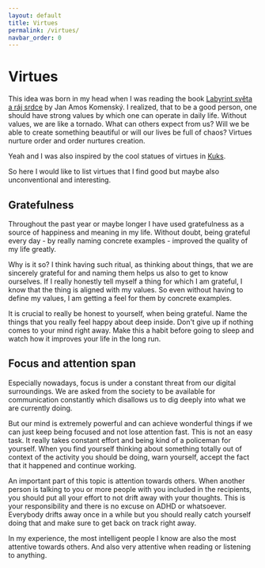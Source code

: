 ```yaml
---
layout: default
title: Virtues
permalink: /virtues/
navbar_order: 0
---
```


# Virtues

This idea was born in my head when I was reading the book [Labyrint světa a ráj srdce](https://en.wikipedia.org/wiki/Labyrinth_of_the_World_and_Paradise_of_the_Heart) by Jan Amos Komenský. I realized, that to be a good person, one should have strong values by which one can operate in daily life. Without values, we are like a tornado. What can others expect from us? Will we be able to create something beautiful or will our lives be full of chaos? Virtues nurture order and order nurtures creation.

Yeah and I was also inspired by the cool statues of virtues in [Kuks](https://cs.wikipedia.org/wiki/Braunovy_sochy_Ctnost%C3%AD_a_Ne%C5%99est%C3%AD_v_Kuksu).

So here I would like to list virtues that I find good but maybe also unconventional and interesting.

## Gratefulness

Throughout the past year or maybe longer I have used gratefulness as a source of happiness and meaning in my life. Without doubt, being grateful every day - by really naming concrete examples - improved the quality of my life greatly.

Why is it so? I think having such ritual, as thinking about things, that we are sincerely grateful for and naming them helps us also to get to know ourselves. If I really honestly tell myself a thing for which I am grateful, I know that the thing is aligned with my values. So even without having to define my values, I am getting a feel for them by concrete examples.

It is crucial to really be honest to yourself, when being grateful. Name the things that you really feel happy about deep inside. Don't give up if nothing comes to your mind right away. Make this a habit before going to sleep and watch how it improves your life in the long run.

## Focus and attention span

Especially nowadays, focus is under a constant threat from our digital surroundings. We are asked from the society to be available for communication constantly which disallows us to dig deeply into what we are currently doing.

But our mind is extremely powerful and can achieve wonderful things if we can just keep being focused and not lose attention fast. This is not an easy task. It really takes constant effort and being kind of a policeman for yourself. When you find yourself thinking about something totally out of context of the activity you should be doing, warn yourself, accept the fact that it happened and continue working.

An important part of this topic is attention towards others. When another person is talking to you or more people with you included in the recipients, you should put all your effort to not drift away with your thoughts. This is your responsibility and there is no excuse on ADHD or whatsoever. Everybody drifts away once in a while but you should really catch yourself doing that and make sure to get back on track right away.

In my experience, the most intelligent people I know are also the most attentive towards others. And also very attentive when reading or listening to anything.